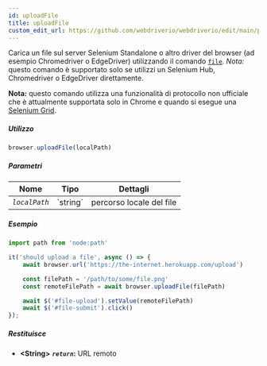 ```yaml
---
id: uploadFile
title: uploadFile
custom_edit_url: https://github.com/webdriverio/webdriverio/edit/main/packages/webdriverio/src/commands/browser/uploadFile.ts
---
```


Carica un file sul server Selenium Standalone o altro driver del browser
(ad esempio Chromedriver o EdgeDriver) utilizzando il comando [`file`](https://webdriver.io/docs/api/selenium#file).
_Nota:_ questo comando è supportato solo se utilizzi un Selenium Hub,
Chromedriver o EdgeDriver direttamente.

__Nota:__ questo comando utilizza una funzionalità di protocollo non ufficiale che è attualmente
supportata solo in Chrome e quando si esegue una [Selenium Grid](https://www.selenium.dev/documentation/en/grid/).

##### Utilizzo

```js
browser.uploadFile(localPath)
```

##### Parametri

<table>
  <thead>
    <tr>
      <th>Nome</th><th>Tipo</th><th>Dettagli</th>
    </tr>
  </thead>
  <tbody>
    <tr>
      <td><code><var>localPath</var></code></td>
      <td>`string`</td>
      <td>percorso locale del file</td>
    </tr>
  </tbody>
</table>

##### Esempio

```js title="uploadFile.js"
import path from 'node:path'

it('should upload a file', async () => {
    await browser.url('https://the-internet.herokuapp.com/upload')

    const filePath = '/path/to/some/file.png'
    const remoteFilePath = await browser.uploadFile(filePath)

    await $('#file-upload').setValue(remoteFilePath)
    await $('#file-submit').click()
});
```

##### Restituisce

- **&lt;String&gt;**
            **<code><var>return</var></code>:**  URL remoto